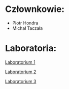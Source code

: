 # Człownkowie:
* Piotr Hondra
* Michał Taczała

# Laboratoria:

<a href="https://github.com/pw-eiti-anro-21l/hondra_taczala/wiki/Laboratorium-1">Laboratorium 1</a>

<a href="https://github.com/pw-eiti-anro-21l/hondra_taczala/wiki/Laboratorium-2">Laboratorium 2</a>

<a href="https://github.com/pw-eiti-anro-21l/hondra_taczala/wiki/Laboratorium-3">Laboratorium 3</a>
